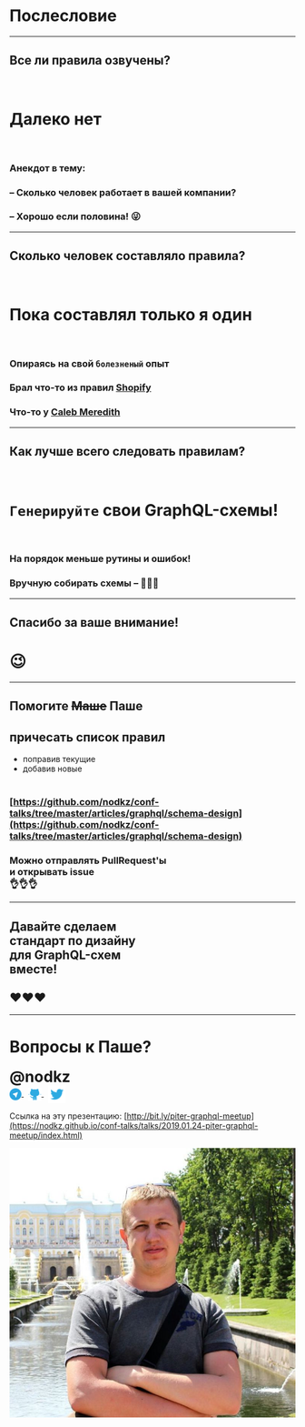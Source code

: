 # Послесловие

-----

## Все ли правила озвучены?

<br />

# Далеко нет <!-- .element: class="fragment" -->

<br />

### Анекдот в тему: <!-- .element: class="fragment" -->

### – Сколько человек работает в вашей компании? <!-- .element: class="fragment" -->

### – Хорошо если половина! 😜 <!-- .element: class="fragment" -->

-----

## Сколько человек составляло правила?

<br />

# Пока составлял только я один <!-- .element: class="fragment" -->

<br />

### <span>Опираясь на свой `болезненый` опыт</span> <!-- .element: class="fragment" -->

### <span>Брал что-то из правил [Shopify](https://github.com/Shopify/graphql-design-tutorial/blob/master/TUTORIAL.md)</span> <!-- .element: class="fragment" -->

### <span>Что-то у [Caleb Meredith](https://blog.apollographql.com/designing-graphql-mutations-e09de826ed97)</span> <!-- .element: class="fragment" -->

-----

## Как лучше всего следовать правилам?

<br />

# <span>`Генерируйте` свои&nbsp;GraphQL-схемы!</span> <!-- .element: class="fragment" -->

<br />

### На порядок меньше рутины и ошибок! <!-- .element: class="fragment" -->

### Вручную собирать схемы – 💩💩💩 <!-- .element: class="fragment" -->

-----

## Спасибо за ваше внимание!

# 😉

-----

## Помогите ~~Маше~~ Паше

## причесать список правил

- поправив текущие
- добавив новые<br/><br/>

### [https://github.com/nodkz/conf-talks/tree/master/articles/graphql/schema-design](https://github.com/nodkz/conf-talks/tree/master/articles/graphql/schema-design)

### Можно отправлять PullRequest'ы <br/>и открывать issue <br/> 👌👌👌 <!-- .element: class="fragment" -->

-----

## Давайте сделаем <br/>стандарт по дизайну <br/>для GraphQL-схем <br/>вместе! <br/><br/>  ❤️❤️❤️

-----

# Вопросы к Паше?

<div style="font-size: 1.9em; font-weight: bold">@nodkz</div>

<div>
  <a href="https://t.me/nodkz" target="_blank">
    <img src="../assets/logo/telegram.png" style="height: 1.5em; border: none; background: none; box-shadow: none; vertical-align: middle;" class="plain" />
  </a>
  &nbsp;
  <a href="https://github.com/nodkz" target="_blank">
    <img src="../assets/logo/github.png" style="height: 1.7em; border: none; background: none; box-shadow: none; vertical-align: middle;" class="plain" />
  </a>
  &nbsp;
  <a href="https://twitter.com/nodkz" target="_blank">
    <img src="../assets/logo/twitter.png" style="height: 2.2em; border: none; background: none; box-shadow: none; vertical-align: middle;" />
  </a>
</div>

Ссылка на эту презентацию: [http://bit.ly/piter-graphql-meetup](https://nodkz.github.io/conf-talks/talks/2019.01.24-piter-graphql-meetup/index.html)

![Photo](../assets/nodkz-photo.jpg) <!-- .element: style="max-width: 400px; border: none" -->